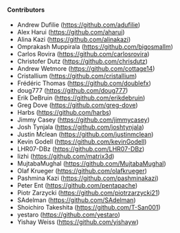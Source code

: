 <!--

    Licensed to the Apache Software Foundation (ASF) under one
    or more contributor license agreements.  See the NOTICE file
    distributed with this work for additional information
    regarding copyright ownership.  The ASF licenses this file
    to you under the Apache License, Version 2.0 (the
    "License"); you may not use this file except in compliance
    with the License.  You may obtain a copy of the License at

      http://www.apache.org/licenses/LICENSE-2.0

    Unless required by applicable law or agreed to in writing,
    software distributed under the License is distributed on an
    "AS IS" BASIS, WITHOUT WARRANTIES OR CONDITIONS OF ANY
    KIND, either express or implied.  See the License for the
    specific language governing permissions and limitations
    under the License.

-->

#### Contributors

 * Andrew Dufilie (https://github.com/adufilie)
 * Alex Harui (https://github.com/aharui)
 * Alina Kazi (https://github.com/alinakazi)
 * Omprakash Muppirala (https://github.com/bigosmallm)
 * Carlos Rovira (https://github.com/carlosrovira)
 * Christofer Dutz (https://github.com/chrisdutz)
 * Andrew Wetmore (https://github.com/cottage14)
 * Cristallium (https://github.com/cristallium)
 * Frédéric Thomas (https://github.com/doublefx)
 * doug777 (https://github.com/doug777)
 * Erik DeBruin (https://github.com/erikdebruin)
 * Greg Dove (https://github.com/greg-dove)
 * Harbs (https://github.com/harbs)
 * Jimmy Casey (https://github.com/jimmycasey)
 * Josh Tynjala (https://github.com/joshtynjala)
 * Justin Mclean (https://github.com/justinmclean)
 * Kevin Godell (https://github.com/kevinGodell)
 * LHR07-DBz (https://github.com/LHR07-DBz)
 * lizhi (https://github.com/matrix3d)
 * MujtabaMughal (https://github.com/MujtabaMughal)
 * Olaf Krueger (https://github.com/olafkrueger)
 * Pashmina Kazi (https://github.com/pashminakazi)
 * Peter Ent (https://github.com/pentapache)
 * Piotr Zarzycki (https://github.com/piotrzarzycki21)
 * SAdelman (https://github.com/SAdelman)
 * Shoichiro Takeshita (https://github.com/T-San001)
 * yestaro (https://github.com/yestaro)
 * Yishay Weiss (https://github.com/yishayw)
 
